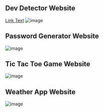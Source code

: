## Dev Detector Website
<a href="http://www.example.com" target="_blank">Link Text</a>
![image](https://github.com/surajkachate/Simple-Project-Templates-in-JavaScript/assets/89270012/6b7622c1-1168-40d8-81a6-1281ca3ed1a9)

## Password Generator Website
![image](https://github.com/surajkachate/Simple-Project-Templates-in-JavaScript/assets/89270012/ebff5535-ce54-4bbf-ab44-5aaa35900053)

## Tic Tac Toe Game Website
![image](https://github.com/surajkachate/Simple-Project-Templates-in-JavaScript/assets/89270012/02241081-a859-4e52-865c-ab34fc6a69d6)

## Weather App Website
![image](https://github.com/surajkachate/Simple-Project-Templates-in-JavaScript/assets/89270012/3346c695-a27b-47a1-a57f-f878d1e367ea)
